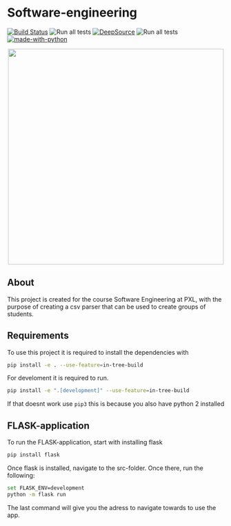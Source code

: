 # Software-engineering

[![Build Status](https://dev.azure.com/3AONA/Software%20engineering/_apis/build/status/timmermansjoy.Software-engineering?branchName=refs%2Fpull%2F5%2Fmerge)](https://dev.azure.com/3AONA/Software%20engineering/_build/latest?definitionId=1&branchName=refs%2Fpull%2F5%2Fmerge)
![Run all tests](https://github.com/timmermansjoy/Software-engineering/actions/workflows/run_tests.yml/badge.svg)
[![DeepSource](https://deepsource.io/gh/timmermansjoy/Software-engineering.svg/?label=active+issues&show_trend=true&token=fNqmvRX-yr1W5fMA9Ic-rBOa)](https://deepsource.io/gh/timmermansjoy/Software-engineering/?ref=repository-badge)
![Run all tests](https://github.com/timmermansjoy/Software-engineering/actions/workflows/main_3tina.yml/badge.svg)
[![made-with-python](https://img.shields.io/badge/Made%20with-Python-1f425f.svg)](https://www.python.org/)

<p align="center">
  <img width="500px" src="https://images.unsplash.com/photo-1538474705339-e87de81450e8?ixlib=rb-1.2.1&ixid=MnwxMjA3fDB8MHxwaG90by1wYWdlfHx8fGVufDB8fHx8&auto=format&fit=crop&w=1470&q=80">
</p>

## About

This project is created for the course Software Engineering at PXL, with the purpose of creating a csv parser that can be used to create groups of students.

## Requirements

To use this project it is required to install the dependencies with

```bash
pip install -e . --use-feature=in-tree-build
```

For develoment it is required to run.

```bash
pip install -e ".[development]" --use-feature=in-tree-build
```

If that doesnt work use `pip3` this is because you also have python 2 installed

## FLASK-application

To run the FLASK-application, start with installing flask

```bash
pip install flask
```

Once flask is installed, navigate to the src-folder. Once there, run the following:

```bash
set FLASK_ENV=development
python -m flask run
```

The last command will give you the adress to navigate towards to use the app.
